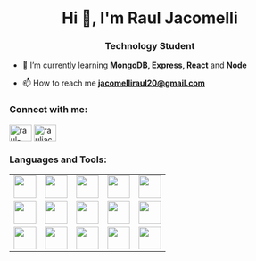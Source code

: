 <h1 align="center">Hi 👋, I'm Raul Jacomelli</h1>
<h3 align="center">Technology Student</h3>

- 🌱 I’m currently learning **MongoDB, Express, React** and **Node**

- 📫 How to reach me **jacomelliraul20@gmail.com**

<h3 align="left">Connect with me:</h3>
<p align="left">
<a href="https://br.linkedin.com/in/raul-jacomelli-83b2a6298" target="blank"><img align="center" src="https://raw.githubusercontent.com/rahuldkjain/github-profile-readme-generator/master/src/images/icons/Social/linked-in-alt.svg" alt="raul-jacomelli" height="30" width="40" /></a>
<a href="https://instagram.com/rauljacomelli" target="blank"><img align="center" src="https://raw.githubusercontent.com/rahuldkjain/github-profile-readme-generator/master/src/images/icons/Social/instagram.svg" alt="rauljacomelli" height="30" width="40" /></a>
</p>

<h3 align="left">Languages and Tools:</h3>
<table>
  <tr>
    <td><img src="https://cdn.jsdelivr.net/gh/devicons/devicon@latest/icons/dot-net/dot-net-plain.svg" height="40" /></td>
    <td><img src="https://cdn.jsdelivr.net/gh/devicons/devicon@latest/icons/c/c-plain.svg" height="40" /></td>
    <td><img src="https://cdn.jsdelivr.net/gh/devicons/devicon@latest/icons/cplusplus/cplusplus-plain.svg" height="40" /></td>
    <td><img src="https://cdn.jsdelivr.net/gh/devicons/devicon@latest/icons/csharp/csharp-plain.svg" height="40" /></td>
    <td><img src="https://cdn.jsdelivr.net/gh/devicons/devicon@latest/icons/java/java-plain.svg" height="40" /></td>
  </tr>
  <tr>
    <td><img src="https://cdn.jsdelivr.net/gh/devicons/devicon@latest/icons/html5/html5-plain.svg" height="40" /></td>
    <td><img src="https://cdn.jsdelivr.net/gh/devicons/devicon@latest/icons/css3/css3-plain.svg" height="40" /></td>
    <td><img src="https://cdn.jsdelivr.net/gh/devicons/devicon@latest/icons/javascript/javascript-plain.svg" height="40" /></td>
    <td><img src="https://cdn.jsdelivr.net/gh/devicons/devicon@latest/icons/react/react-original.svg" height="40" /></td>
    <td><img src="https://cdn.jsdelivr.net/gh/devicons/devicon@latest/icons/tailwindcss/tailwindcss-original.svg" height="40" /></td>
  </tr>
  <tr>
    <td><img src="https://cdn.jsdelivr.net/gh/devicons/devicon@latest/icons/bootstrap/bootstrap-plain.svg" height="40" /></td>
    <td><img src="https://cdn.jsdelivr.net/gh/devicons/devicon@latest/icons/git/git-plain.svg" height="40" /></td>
    <td><img src="https://cdn.jsdelivr.net/gh/devicons/devicon@latest/icons/mysql/mysql-original.svg" height="40" /></td>
    <td><img src="https://cdn.jsdelivr.net/gh/devicons/devicon@latest/icons/postgresql/postgresql-plain.svg" height="40" /></td>
    <td><img src="https://cdn.jsdelivr.net/gh/devicons/devicon@latest/icons/postman/postman-plain.svg" height="40" /></td>
  </tr>
</table>

          
